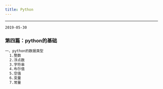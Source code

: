 ```yaml
---
title: Python
---
```

---
    2019-05-30
### 第四篇：python的基础
``` bash
一、python的数据类型
  1.整数
  2.浮点数
  3.字符串
  4.布尔值
  5.空值
  6.变量
  7.常量
``` 